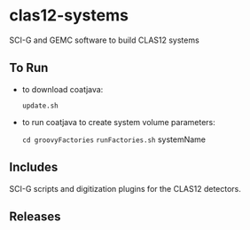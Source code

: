 # clas12-systems

SCI-G and GEMC software to build CLAS12 systems 

## To Run

- to download coatjava:

  `update.sh`

- to run coatjava to create system volume parameters:

  `cd groovyFactories` 
  `runFactories.sh` systemName

## Includes 

SCI-G scripts and digitization plugins for the CLAS12 detectors.

## Releases


